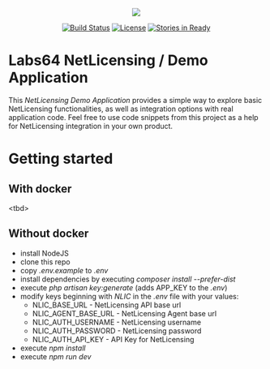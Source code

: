 <p align="center"><img src="http://netlicensing.io/img/labs64-logo.png"></p>

<p align="center">
<a href="https://travis-ci.org/Labs64/NetLicensing-Demo"><img src="https://travis-ci.org/Labs64/NetLicensing-Demo.svg" alt="Build Status"></a>
<a href="https://opensource.org/licenses/MIT"><img src="https://img.shields.io/badge/License-MIT-yellow.svg" alt="License"></a>
<a href="https://waffle.io/Labs64/NetLicensing-Demo"><img src="https://badge.waffle.io/Labs64/NetLicensing-Demo.svg?label=ready&title=Ready" alt="Stories in Ready"></a>
</p>

# Labs64 NetLicensing / Demo Application

This _NetLicensing Demo Application_ provides a simple way to explore basic NetLicensing functionalities, as well as integration options with real application code. Feel free to use code snippets from this project as a help for NetLicensing integration in your own product.

# Getting started

## With docker

\<tbd>

## Without docker

* install NodeJS
* clone this repo
* copy _.env.example_ to _.env_
* install dependencies by executing _composer install --prefer-dist_
* execute _php artisan key:generate_ (adds APP_KEY to the _.env_)
* modify keys beginning with _NLIC_ in the _.env_ file with your values:
    * NLIC_BASE_URL - NetLicensing API base url
    * NLIC_AGENT_BASE_URL - NetLicensing Agent base url
    * NLIC_AUTH_USERNAME - NetLicensing username
    * NLIC_AUTH_PASSWORD - NetLicensing password
    * NLIC_AUTH_API_KEY - API Key for NetLicensing
* execute _npm install_
* execute _npm run dev_
